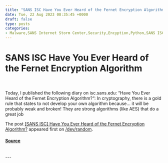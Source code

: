 ```yaml
---
title: "SANS ISC Have You Ever Heard of the Fernet Encryption Algorithm"
date: Tue, 22 Aug 2023 08:35:45 +0000
draft: false
type: posts
categories: 
- Malware,SANS Internet Storm Center,Security,Encyption,Python,SANS ISC
---
```

# SANS ISC Have You Ever Heard of the Fernet Encryption Algorithm

<br/>

<br/>
Today, I published the following diary on isc.sans.edu: “Have You Ever Heard of the Fernet Encryption Algorithm?“: In cryptography, there is a gold rule that states to not develop your own algorithm because… it will be probably weak and broken! They are strong algorithms (like AES) that do a great job

The post [\[SANS ISC\] Have You Ever Heard of the Fernet Encryption Algorithm?](https://blog.rootshell.be/2023/08/22/sans-isc-have-you-ever-heard-of-the-fernet-encryption-algorithm/) appeared first on [/dev/random](https://blog.rootshell.be).

#### [Source](https://blog.rootshell.be/2023/08/22/sans-isc-have-you-ever-heard-of-the-fernet-encryption-algorithm/)

<br/>
---
